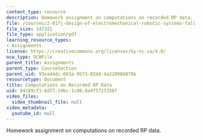 ```yaml
---
content_type: resource
description: Homework assignment on computations on recorded RP data.
file: /courses/2-017j-design-of-electromechanical-robotic-systems-fall-2009/94c89cf18d7719bc1c808a4f572f258f_MIT2_017JF09_p20.pdf
file_size: 147321
file_type: application/pdf
learning_resource_types:
- Assignments
license: https://creativecommons.org/licenses/by-nc-sa/4.0/
ocw_type: OCWFile
parent_title: Assignments
parent_type: CourseSection
parent_uid: 93ea44dc-663a-95f3-02d4-4a220966879b
resourcetype: Document
title: Computations on Recorded RP Data
uid: 94c89cf1-8d77-19bc-1c80-8a4f572f258f
video_files:
  video_thumbnail_file: null
video_metadata:
  youtube_id: null
---
```

Homework assignment on computations on recorded RP data.